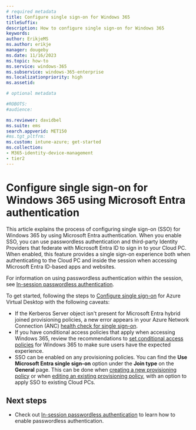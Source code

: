 ```yaml
---
# required metadata
title: Configure single sign-on for Windows 365
titleSuffix:
description: How to configure single sign-on for Windows 365
keywords:
author: ErikjeMS  
ms.author: erikje
manager: dougeby
ms.date: 11/16/2023
ms.topic: how-to
ms.service: windows-365
ms.subservice: windows-365-enterprise
ms.localizationpriority: high
ms.assetid: 

# optional metadata

#ROBOTS:
#audience:

ms.reviewer: davidbel
ms.suite: ems
search.appverid: MET150
#ms.tgt_pltfrm:
ms.custom: intune-azure; get-started
ms.collection:
- M365-identity-device-management
- tier2
---
```


# Configure single sign-on for Windows 365 using Microsoft Entra authentication

This article explains the process of configuring single sign-on (SSO) for Windows 365 by using Microsoft Entra authentication. When you enable SSO, you can use passwordless authentication and third-party Identity Providers that federate with Microsoft Entra ID to sign in to your Cloud PC. When enabled, this feature provides a single sign-on experience both when authenticating to the Cloud PC and inside the session when accessing Microsoft Entra ID-based apps and websites.

For information on using passwordless authentication within the session, see [In-session passwordless authentication](identity-authentication.md#in-session-passwordless-authentication).

To get started, following the steps to [Configure single sign-on](/azure/virtual-desktop/configure-single-sign-on) for Azure Virtual Desktop with the following caveats:

- If the Kerberos Server object isn't present for Microsoft Entra hybrid joined provisioning policies, a new error appears in your Azure Network Connection (ANC) [health check for single sign-on](health-checks.md#supported-checks).
- If you have conditional access policies that apply when accessing Windows 365, review the recommendations to [set conditional access policies](set-conditional-access-policies.md) for Windows 365 to make sure users have the expected experience.
- SSO can be enabled on any provisioning policies. You can find the **Use Microsoft Entra single sign-on** option under the **Join type** on the **General** page. This can be done when [creating a new provisioning policy](create-provisioning-policy.md#continue-creating-a-provisioning-policy) or when [editing an existing provisioning policy](edit-provisioning-policy.md), with an option to apply SSO to existing Cloud PCs.

## Next steps

- Check out [In-session passwordless authentication](identity-authentication.md#in-session-passwordless-authentication) to learn how to enable passwordless authentication.

